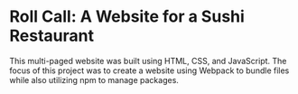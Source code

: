 # Roll Call: A Website for a Sushi Restaurant
This multi-paged website was built using HTML, CSS, and JavaScript. The focus of this project was to create a website using Webpack to bundle files while also utilizing npm to manage packages. 